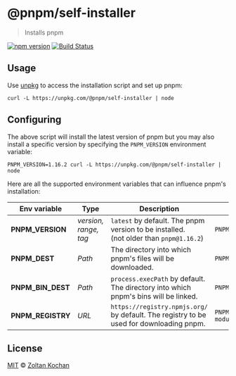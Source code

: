 # @pnpm/self-installer

> Installs pnpm

<!--@shields('npm', 'travis')-->
[![npm version](https://img.shields.io/npm/v/@pnpm/self-installer.svg)](https://www.npmjs.com/package/@pnpm/self-installer) [![Build Status](https://img.shields.io/travis/pnpm/self-installer/master.svg)](https://travis-ci.org/pnpm/self-installer)
<!--/@-->

## Usage

Use [unpkg](https://unpkg.com/) to access the installation script and set up pnpm:

    curl -L https://unpkg.com/@pnpm/self-installer | node

## Configuring

The above script will install the latest version of pnpm but you may also install
a specific version by specifying the `PNPM_VERSION` environment variable:

    PNPM_VERSION=1.16.2 curl -L https://unpkg.com/@pnpm/self-installer | node

Here are all the supported environment variables that can influence pnpm's installation:

| Env variable      | Type                  | Description                                                                              | Example                                           |
| ----------------- | --------------------- | ---------------------------------------------------------------------------------------- | ------------------------------------------------- |
| **PNPM_VERSION**  | _version, range, tag_ | `latest` by default. The pnpm version to be installed.<br>(not older than `pnpm@1.16.2`) | `PNPM_VERSION=next`                               |
| **PNPM_DEST**     | _Path_                | The directory into which pnpm's files will be downloaded.                                | `PNPM_DEST=node_modules/pnpm`                     |
| **PNPM_BIN_DEST** | _Path_                | `process.execPath` by default. The directory into which pnpm's bins will be linked.      | `PNPM_BIN_DEST=node_modules/.bin`                 |
| **PNPM_REGISTRY** | _URL_                 | `https://registry.npmjs.org/` by default. The registry to be used for downloading pnpm.  | `PNPM_REGISTRY=https://registry.node-modules.io/` |

## License

[MIT](./LICENSE) © [Zoltan Kochan](https://www.kochan.io/)
